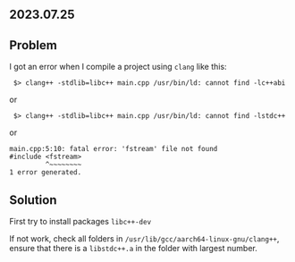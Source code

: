 2023.07.25
---

## Problem

I got an error when I compile a project using `clang` like this:

```
 $> clang++ -stdlib=libc++ main.cpp /usr/bin/ld: cannot find -lc++abi
```

or 

```
 $> clang++ -stdlib=libc++ main.cpp /usr/bin/ld: cannot find -lstdc++
```

or

```
main.cpp:5:10: fatal error: 'fstream' file not found
#include <fstream>
         ^~~~~~~~~
1 error generated.
```

## Solution

First try to install packages `libc++-dev`

If not work, check all folders in `/usr/lib/gcc/aarch64-linux-gnu/clang++`, ensure that there is a `libstdc++.a` in the folder with largest number.

